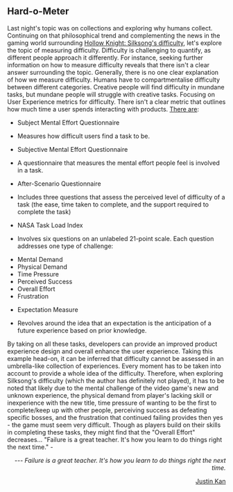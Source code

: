 ## Hard-o-Meter

Last night's topic was on collections and exploring why humans collect. Continuing on that philosophical trend and complementing the news in the gaming world surrounding [Hollow Knight: Silksong's difficulty](https://www.nintendolife.com/features/talking-point-is-hollow-knight-silksong-too-difficult), let's explore the topic of measuring difficulty.
Difficulty is challenging to quantify, as different people approach it differently. For instance, seeking further information on how to measure difficulty reveals that there isn't a clear answer surrounding the topic. Generally, there is no one clear explanation of how we measure difficulty. Humans have to compartmentalise difficulty between different categories. Creative people will find difficulty in mundane tasks, but mundane people will struggle with creative tasks.
Focusing on User Experience metrics for difficulty. There isn't a clear metric that outlines how much time a user spends interacting with products. [There are](https://www.bentley.edu/centers/user-experience-center/measuring-difficulty-doesnt-need-be-difficult):

- Subject Mental Effort Questionnaire
+ Measures how difficult users find a task to be.
- Subjective Mental Effort Questionnaire
+ A questionnaire that measures the mental effort people feel is involved in a task.
- After-Scenario Questionnaire
+ Includes three questions that assess the perceived level of difficulty of a task (the ease, time taken to complete, and the support required to complete the task)
- NASA Task Load Index
+ Involves six questions on an unlabeled 21-point scale. Each question addresses one type of challenge:
* Mental Demand
* Physical Demand
* Time Pressure
* Perceived Success
* Overall Effort
* Frustration
- Expectation Measure
+ Revolves around the idea that an expectation is the anticipation of a future experience based on prior knowledge.

By taking on all these tasks, developers can provide an improved product experience design and overall enhance the user experience.
Taking this example head-on, it can be inferred that difficulty cannot be assessed in an umbrella-like collection of experiences. Every moment has to be taken into account to provide a whole idea of the difficulty. Therefore, when exploring Silksong's difficulty (which the author has definitely not played), it has to be noted that likely due to the mental challenge of the video game's new and unknown experience, the physical demand from player's lacking skill or inexperience with the new title, time pressure of wanting to be the first to complete/keep up with other people, perceiving success as defeating specific bosses, and the frustration that continued failing provides then yes - the game must seem very difficult. Though as players build on their skills in completing these tasks, they might find that the "Overall Effort" decreases...
"Failure is a great teacher. It's how you learn to do things right the next time." -  _<p align="right"> --- Failure is a great teacher. It's how you learn to do things right the next time.</p>_ 
<p align="right"> <a href="https://www.frederick.ai/blog/justin-kan-twitch?utm_source=chatgpt.com">Justin Kan</a></p>
